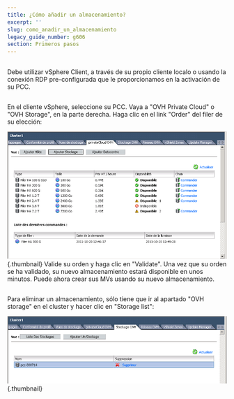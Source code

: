 ```yaml
---
title: ¿Cómo añadir un almacenamiento?
excerpt: ''
slug: como_anadir_un_almacenamiento
legacy_guide_number: g606
section: Primeros pasos
---
```



## 
Debe utilizar vSphere Client, a través de su propio cliente localo o usando la conexión RDP pre-configurada que le proporcionamos en la activación de su PCC.


## 
En el cliente vSphere, seleccione su PCC. Vaya a "OVH Private Cloud" o "OVH Storage", en la parte derecha. Haga clic en el link "Order" del filer de su elección:

![](images/img_106.jpg){.thumbnail}
Valide su orden y haga clic en "Validate". Una vez que su orden se ha validado, su nuevo almacenamiento estará disponible en unos minutos. Puede ahora crear sus MVs usando su nuevo almacenamiento.


## 
Para eliminar un almacenamiento, sólo tiene que ir al apartado "OVH storage" en el cluster y hacer clic en "Storage list":

![](images/img_107.jpg){.thumbnail}

